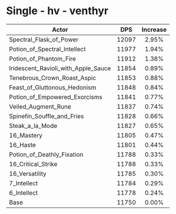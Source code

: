 # Single - hv - venthyr
| Actor | DPS | Increase |
|---|:---:|:---:|
|Spectral_Flask_of_Power|12097|2.95%|
|Potion_of_Spectral_Intellect|11977|1.94%|
|Potion_of_Phantom_Fire|11912|1.38%|
|Iridescent_Ravioli_with_Apple_Sauce|11854|0.89%|
|Tenebrous_Crown_Roast_Aspic|11853|0.88%|
|Feast_of_Gluttonous_Hedonism|11848|0.84%|
|Potion_of_Empowered_Exorcisms|11841|0.77%|
|Veiled_Augment_Rune|11837|0.74%|
|Spinefin_Souffle_and_Fries|11828|0.66%|
|Steak_a_la_Mode|11827|0.65%|
|16_Mastery|11805|0.47%|
|16_Haste|11801|0.44%|
|Potion_of_Deathly_Fixation|11788|0.33%|
|16_Critical_Strike|11788|0.33%|
|16_Versatility|11785|0.30%|
|7_Intellect|11784|0.29%|
|6_Intellect|11778|0.24%|
|Base|11750|0.00%|
